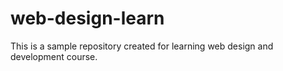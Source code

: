 # web-design-learn
This is a sample repository created for learning web design and development course.
